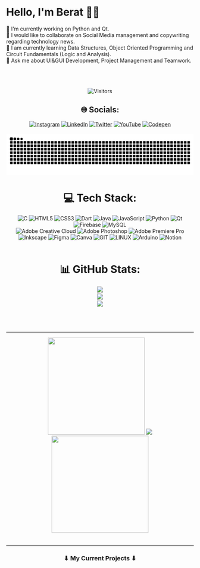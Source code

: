 # Hello, I'm Berat 👋🏽
🎨 I'm currently working on Python and Qt.<br>👀 I would like to collaborate on Social Media management and copywriting regarding technology news.<br>🌱 I am currently learning Data Structures, Object Oriented Programming and Circuit Fundamentals (Logic and Analysis).<br>💬 Ask me about UI&GUI Development, Project Management and Teamwork.<br><br><br><br>
<div align="center">

![Visitors](https://api.visitorbadge.io/api/visitors?path=https%3A%2F%2Fgithub.com%2FBeratTezer&label=Visitors&countColor=%232ccce4&style=flat&labelStyle=none)
## 🌐 Socials:
[![Instagram](https://img.shields.io/badge/Instagram-%23E4405F.svg?logo=Instagram&logoColor=white)](https://instagram.com/berattezer_) [![LinkedIn](https://img.shields.io/badge/LinkedIn-%230077B5.svg?logo=linkedin&logoColor=white)](https://linkedin.com/in/berat-tezer) [![Twitter](https://img.shields.io/badge/Twitter-%231DA1F2.svg?logo=Twitter&logoColor=white)](https://twitter.com/berattezer_) [![YouTube](https://img.shields.io/badge/YouTube-%23FF0000.svg?logo=YouTube&logoColor=white)](https://youtube.com/@berattezer_) [![Codepen](https://img.shields.io/badge/Codepen-000000?style=for-the-badge&logo=codepen&logoColor=white)](https://codepen.io/BeratTezer)<br><br>
<img src="https://raw.githubusercontent.com/BeratTezer/BeratTezer/output/snake.svg" alt="Snake animation" />

###
# 💻 Tech Stack:
![C](https://img.shields.io/badge/c-%2300599C.svg?style=flat&logo=c&logoColor=white) ![HTML5](https://img.shields.io/badge/html5-%23E34F26.svg?style=flat&logo=html5&logoColor=white) ![CSS3](https://img.shields.io/badge/css3-%231572B6.svg?style=flat&logo=css3&logoColor=white) ![Dart](https://img.shields.io/badge/dart-%230175C2.svg?style=flat&logo=dart&logoColor=white) ![Java](https://img.shields.io/badge/java-%23ED8B00.svg?style=flat&logo=openjdk&logoColor=white) ![JavaScript](https://img.shields.io/badge/javascript-%23323330.svg?style=flat&logo=javascript&logoColor=%23F7DF1E) ![Python](https://img.shields.io/badge/python-3670A0?style=flat&logo=python&logoColor=ffdd54) ![Qt](https://img.shields.io/badge/Qt-%23217346.svg?style=flat&logo=Qt&logoColor=white) ![Firebase](https://img.shields.io/badge/Firebase-039BE5?style=flat&logo=Firebase&logoColor=white) ![MySQL](https://img.shields.io/badge/mysql-%2300000f.svg?style=flat&logo=mysql&logoColor=white)<br> ![Adobe Creative Cloud](https://img.shields.io/badge/Adobe%20Creative%20Cloud-DA1F26.svg?style=flat&logo=Adobe%20Creative%20Cloud&logoColor=white) ![Adobe Photoshop](https://img.shields.io/badge/adobe%20photoshop-%2331A8FF.svg?style=flat&logo=adobe%20photoshop&logoColor=white) ![Adobe Premiere Pro](https://img.shields.io/badge/Adobe%20Premiere%20Pro-9999FF.svg?style=flat&logo=Adobe%20Premiere%20Pro&logoColor=white) ![Inkscape](https://img.shields.io/badge/Inkscape-e0e0e0?style=flat&logo=inkscape&logoColor=080A13) ![Figma](https://img.shields.io/badge/figma-%23F24E1E.svg?style=flat&logo=figma&logoColor=white) ![Canva](https://img.shields.io/badge/Canva-%2300C4CC.svg?style=flat&logo=Canva&logoColor=white) ![GIT](https://img.shields.io/badge/Git-fc6d26?style=flat&logo=git&logoColor=white) ![LINUX](https://img.shields.io/badge/Linux-FCC624?style=flat&logo=linux&logoColor=black) ![Arduino](https://img.shields.io/badge/-Arduino-00979D?style=flat&logo=Arduino&logoColor=white) ![Notion](https://img.shields.io/badge/Notion-%23000000.svg?style=flat&logo=notion&logoColor=white)<br><br>
# 📊 GitHub Stats:
![](https://github-readme-stats.vercel.app/api?username=BeratTezer&theme=vision-friendly-dark&hide_border=true&include_all_commits=false&count_private=false)<br/>
![](https://github-readme-streak-stats.herokuapp.com/?user=BeratTezer&theme=vision-friendly-dark&hide_border=true)<br/>
![](https://github-readme-stats.vercel.app/api/top-langs/?username=BeratTezer&theme=vision-friendly-dark&hide_border=true&include_all_commits=false&count_private=false&layout=compact)<br><br><br><br>

---
 <img src="https://media.tenor.com/Y6XIpgiTeYoAAAAC/aku-smiling.gif" width="260" height="260"/> ![](https://quotes-github-readme.vercel.app/api?type=vetical&theme=dark) <img src="https://media.tenor.com/U86BpHO8a7gAAAAC/samurai-jack-samurai.gif" width="260" height="260"/><br><br>

---
### ⬇ My Current Projects ⬇
</div>
